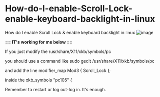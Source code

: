# How-do-I-enable-Scroll-Lock-enable-keyboard-backlight-in-linux
How do I enable Scroll Lock &amp; enable keyboard backlight in linux
![image](https://github.com/user-attachments/assets/fef0b3f7-84ca-4a18-93d2-f126166e0641)

**== IT's working for me below ==**

If you just modify the
/usr/share/X11/xkb/symbols/pc

you should use a command like
sudo gedit /usr/share/X11/xkb/symbols/pc

and add the line
 modifier_map Mod3   { Scroll_Lock };
 
inside the
xkb_symbols "pc105" {

Remember to restart or log out-log in. It's enough.
